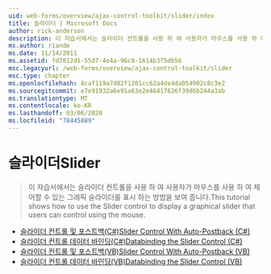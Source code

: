 ```yaml
---
uid: web-forms/overview/ajax-control-toolkit/slider/index
title: 슬라이더 | Microsoft Docs
author: rick-anderson
description: 이 자습서에서는 슬라이더 컨트롤을 사용 하 여 사용자가 마우스를 사용 하 여 제어할 수 있는 그래픽 슬라이더를 표시 하는 방법을 보여 줍니다.
ms.author: riande
ms.date: 11/14/2011
ms.assetid: fd7812d1-55d7-4e4a-96c8-1614b375db56
msc.legacyurl: /web-forms/overview/ajax-control-toolkit/slider
msc.type: chapter
ms.openlocfilehash: 8caf119a7d82f1201cc62a4de4da054902c8c3e2
ms.sourcegitcommit: e7e91932a6e91a63e2e46417626f39d6b244a3ab
ms.translationtype: MT
ms.contentlocale: ko-KR
ms.lasthandoff: 03/06/2020
ms.locfileid: "78445889"
---
```

# <a name="slider"></a><span data-ttu-id="a0a20-103">슬라이더</span><span class="sxs-lookup"><span data-stu-id="a0a20-103">Slider</span></span>

> <span data-ttu-id="a0a20-104">이 자습서에서는 슬라이더 컨트롤을 사용 하 여 사용자가 마우스를 사용 하 여 제어할 수 있는 그래픽 슬라이더를 표시 하는 방법을 보여 줍니다.</span><span class="sxs-lookup"><span data-stu-id="a0a20-104">This tutorial shows how to use the Slider control to display a graphical slider that users can control using the mouse.</span></span>

- [<span data-ttu-id="a0a20-105">슬라이더 컨트롤 및 포스트백(C#)</span><span class="sxs-lookup"><span data-stu-id="a0a20-105">Slider Control With Auto-Postback (C#)</span></span>](using-the-slider-control-with-auto-postback-cs.md)
- [<span data-ttu-id="a0a20-106">슬라이더 컨트롤 데이터 바인딩(C#)</span><span class="sxs-lookup"><span data-stu-id="a0a20-106">Databinding the Slider Control (C#)</span></span>](databinding-the-slider-control-cs.md)
- [<span data-ttu-id="a0a20-107">슬라이더 컨트롤 및 포스트백(VB)</span><span class="sxs-lookup"><span data-stu-id="a0a20-107">Slider Control With Auto-Postback (VB)</span></span>](using-the-slider-control-with-auto-postback-vb.md)
- [<span data-ttu-id="a0a20-108">슬라이더 컨트롤 데이터 바인딩(VB)</span><span class="sxs-lookup"><span data-stu-id="a0a20-108">Databinding the Slider Control (VB)</span></span>](databinding-the-slider-control-vb.md)
